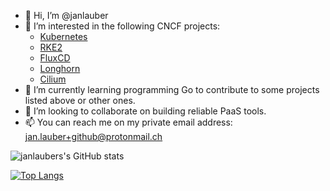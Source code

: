 - 👋 Hi, I’m @janlauber
- 👀 I’m interested in the following CNCF projects:
    - [Kubernetes](https://github.com/kubernetes/kubernetes)
    - [RKE2](https://github.com/rancher/rke2)
    - [FluxCD](https://github.com/fluxcd/flux)
    - [Longhorn](https://github.com/longhorn/longhorn)
    - [Cilium](https://github.com/cilium/cilium)
- 🌱 I’m currently learning programming Go to contribute to some projects listed above or other ones.
- 💞️ I’m looking to collaborate on building reliable PaaS tools.
- 📫 You can reach me on my private email address: jan.lauber+github@protonmail.ch

![janlaubers's GitHub stats](https://github-readme-stats.vercel.app/api?username=janlauber&count_private=true&show_icons=true)

[![Top Langs](https://github-readme-stats.vercel.app/api/top-langs/?username=janlauber)](https://github.com/anuraghazra/github-readme-stats)
